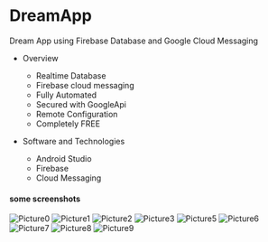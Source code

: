 # DreamApp
Dream App using Firebase Database and Google Cloud Messaging

* Overview
  * Realtime Database
  * Firebase cloud messaging
  * Fully Automated
  * Secured with GoogleApi
  * Remote Configuration
  * Completely FREE

* Software and Technologies
  * Android Studio
  * Firebase
  * Cloud Messaging
  
 #### some screenshots

![Picture0](https://user-images.githubusercontent.com/10363099/103147214-6c656300-477d-11eb-9455-d8aecc29d81b.png)
![Picture1](https://user-images.githubusercontent.com/10363099/103147218-71c2ad80-477d-11eb-9e14-9e8c26d5187d.png)
![Picture2](https://user-images.githubusercontent.com/10363099/103147221-771ff800-477d-11eb-833c-bbed29ddf6c3.png)
![Picture3](https://user-images.githubusercontent.com/10363099/103147222-7a1ae880-477d-11eb-90b7-ead6556ffc74.png)
![Picture5](https://user-images.githubusercontent.com/10363099/103147224-7c7d4280-477d-11eb-8aea-6ce168ca532d.png)
![Picture6](https://user-images.githubusercontent.com/10363099/103147225-7dae6f80-477d-11eb-8ad9-4bab0cf08abe.png)
![Picture7](https://user-images.githubusercontent.com/10363099/103147226-7e470600-477d-11eb-81e7-bfc79ec24efc.png)
![Picture8](https://user-images.githubusercontent.com/10363099/103147227-7f783300-477d-11eb-9dcc-6ae61742b0ef.png)
![Picture9](https://user-images.githubusercontent.com/10363099/103147228-8010c980-477d-11eb-9f7e-474ba2146cb3.png)
 
